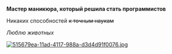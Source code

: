 
**Мастер маникюра, который решила стать программистов**

Никаких способностей ~~к точным наукам~~

_Люблю животных_

[![515679ea-11ad-4117-988a-d3d4d91f0076.jpg](https://i.postimg.cc/PJckqLK8/515679ea-11ad-4117-988a-d3d4d91f0076.jpg)](https://postimg.cc/V0jhGkxY)
